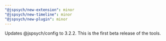 ```yaml
---
"@jspsych/new-extension": minor
"@jspsych/new-timeline": minor
"@jspsych/new-plugin": minor
---
```


Updates @jspsych/config to 3.2.2. This is the first beta release of the tools.
